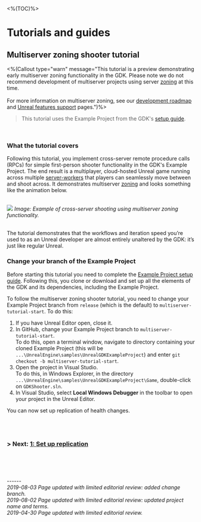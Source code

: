 <%(TOC)%>
# Tutorials and guides
## Multiserver zoning shooter tutorial
<%(Callout type="warn" message="This tutorial is a preview demonstrating early multiserver zoning functionality in the GDK. Please note we do not recommend development of multiserver projects using server [zoning]({{urlRoot}}/content/glossary#worker) at this time. </br></br>
For more information on multiserver zoning, see our [development roadmap](https://github.com/spatialos/UnrealGDK/projects/1) and [Unreal features support]({{urlRoot}}/unreal-features-support) pages.")%>	


> This tutorial uses the Example Project from the GDK's [setup guide]({{urlRoot}}/content/get-started/example-project/exampleproject-intro).</br>

<br/>

### What the tutorial covers



Following this tutorial, you implement cross-server remote procedure calls (RPCs) for simple first-person shooter functionality in the GDK's Example Project. The end result is a multiplayer, cloud-hosted Unreal game running across multiple [server-workers]({{urlRoot}}/content/glossary#worker) that players can seamlessly move between and shoot across. It demonstrates multiserver [zoning]({{urlRoot}}/content/glossary#server-workers) and looks something like the animation below.</br></br>

![]({{assetRoot}}assets/tutorial/cross-server-shooting.gif)
_Image: Example of cross-server shooting using multiserver zoning functionality._ </br></br>

The tutorial demonstrates that the workflows and iteration speed you’re used to as an Unreal developer are almost entirely unaltered by the GDK: it’s just like regular Unreal.

### Change your branch of the Example Project 

Before starting this tutorial you need to complete the [Example Project setup guide]({{urlRoot}}/content/get-started/example-project/exampleproject-intro). Following this, you clone or download and set up all the elements of the GDK and its dependencies, including the Example Project.

To follow the multiserver zoning shooter tutorial, you need to change your Example Project branch from `release` (which is the default) to `multiserver-tutorial-start`. To do this:

1. If you have Unreal Editor open, close it.
2. In GitHub, change your Example Project branch to `multiserver-tutorial-start`.</br>
To do this, open a terminal window, navigate to directory containing your cloned Example Project (this will be    `...\UnrealEngine\samples\UnrealGDKExampleProject`) and enter `git checkout -b multiserver-tutorial-start`.
3. Open the project in Visual Studio.</br>
To do this, in Windows Explorer, in the directory `...\UnrealEngine\samples\UnrealGDKExampleProject\Game`, double-click on `GDKShooter.sln`.
4. In Visual Studio, select **Local Windows Debugger** in the toolbar to open your project in the Unreal Editor.

You can now set up replication of health changes. 

</br>
</br>

### **> Next:** [1: Set up replication]({{urlRoot}}/content/tutorials/multiserver-shooter/tutorial-multiserver-healthchanges)


<br/>
<br/>


<br/>------<br/>
_2019-08-03 Page updated with limited editorial review: added change branch._</br>
_2019-08-02 Page updated with limited editorial review: updated project name and terms._</br>
_2019-04-30 Page updated with limited editorial review._
